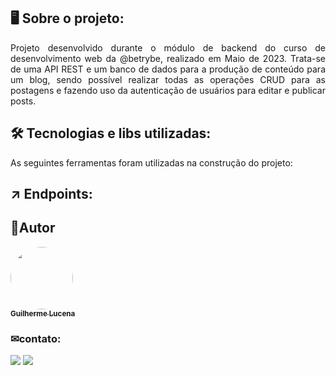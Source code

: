 ## 🖥 Sobre o projeto:

<p align="justify">Projeto desenvolvido durante o módulo de backend do curso de desenvolvimento web da @betrybe, realizado em Maio de 2023. Trata-se de uma API REST e um banco de dados para a produção de conteúdo para um blog, sendo possível realizar todas as operações CRUD para as postagens e fazendo uso da autenticação de usuários para editar e publicar posts. </p>

## 🛠 Tecnologias e libs utilizadas:
<p>As seguintes ferramentas foram utilizadas na construção do projeto:</p>

## ↗️ Endpoints:

## 👾Autor

 <a href="https://github.com/Gui-lfm">
 <img style="border-radius: 50%;" src="https://avatars.githubusercontent.com/u/72154970?v=4" width="100px;" alt=""/>
 <br />
 <sub><b>Guilherme Lucena</b></sub></a>
 
 ### ✉contato:
<div>
  <a href="mailto:guilherme.lucena17@gmail.com" target="_blank"><img src="https://img.shields.io/badge/Gmail-D14836?style=for-the-badge&logo=gmail&logoColor=white" target="_blank"/></a>
  <a href="https://www.linkedin.com/in/guilherme-lucena-fm94/" target="_blank"><img src="https://img.shields.io/badge/LinkedIn-0077B5?style=for-the-badge&logo=linkedin&logoColor=white" target="_blank"/></a>
</div>
